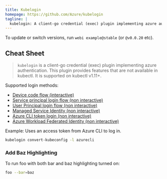 ```yaml
---
title: Kubelogin
homepage: https://github.com/Azure/kubelogin
tagline: |
  kubelogin: A client-go credential (exec) plugin implementing azure authentication.
---
```


To update or switch versions, run `webi example@stable` (or `@v0.0.20` etc).

## Cheat Sheet

> `kubelogin` is a client-go credential (exec) plugin implementing azure authentication. This plugin provides features that are not available in kubectl. It is supported on kubectl v1.11+.

Supported login methods:
* [Device code flow (interactive)](https://github.com/Azure/kubelogin#device-code-flow-interactive)
* [Service principal login flow (non interactive)](https://github.com/Azure/kubelogin#service-principal-login-flow-non-interactive)
* [User Principal login flow (non interactive)](https://github.com/Azure/kubelogin#user-principal-login-flow-non-interactive)
* [Managed Service Identity (non interactive)](https://github.com/Azure/kubelogin#managed-service-identity-non-interactive)
* [Azure CLI token login (non interactive)](https://github.com/Azure/kubelogin#azure-cli-token-login-non-interactive)
* [Azure Workload Federated Identity (non interactive)](https://github.com/Azure/kubelogin#azure-workload-federated-identity-non-interactive)

Example: Uses an access token from Azure CLI to log in.

```sh
kubelogin convert-kubeconfig -l azurecli
```

### Add Baz Highlighting

To run foo with both bar and baz highlighting turned on:

```sh
foo --bar=baz
```
